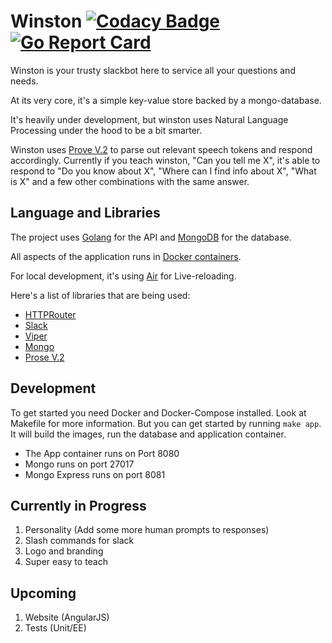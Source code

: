 # Winston [![Codacy Badge](https://api.codacy.com/project/badge/Grade/3ff58876c279451eb5ef1367e2d6aa0b)](https://www.codacy.com/manual/gyanesh-mishra/slackbot-winston?utm_source=github.com&utm_medium=referral&utm_content=gyanesh-mishra/slackbot-winston&utm_campaign=Badge_Grade) [![Go Report Card](https://goreportcard.com/badge/github.com/gyanesh-mishra/slackbot-winston)](https://goreportcard.com/report/github.com/gyanesh-mishra/slackbot-winston)

Winston is your trusty slackbot here to service all your questions and needs.

At its very core, it's a simple key-value store backed by a mongo-database.

It's heavily under development, but winston uses Natural Language Processing under the hood to be a bit smarter.

Winston uses [Prove V.2](https://github.com/jdkato/prose) to parse out relevant speech tokens and respond accordingly.
Currently if you teach winston, "Can you tell me X", it's able to respond to "Do you know about X", "Where can I find info about X", "What is X" and a few other combinations with the same answer.

## Language and Libraries

The project uses [Golang](https://golang.org/) for the API and [MongoDB](https://www.mongodb.com/) for the database.

All aspects of the application runs in [Docker containers](https://www.docker.com/).

For local development, it's using [Air](https://github.com/cosmtrek/air) for Live-reloading.

Here's a list of libraries that are being used:

- [HTTPRouter](https://github.com/julienschmidt/httprouter)
- [Slack](https://github.com/nlopes/slack)
- [Viper](https://github.com/spf13/viper)
- [Mongo](https://github.com/mongodb/mongo-go-driver)
- [Prose V.2](https://github.com/jdkato/prose)

## Development

To get started you need Docker and Docker-Compose installed.
Look at Makefile for more information. But you can get started by running `make app`.
It will build the images, run the database and application container.

- The App container runs on Port 8080
- Mongo runs on port 27017
- Mongo Express runs on port 8081

## Currently in Progress

1.  Personality (Add some more human prompts to responses)
2.  Slash commands for slack
3.  Logo and branding
4.  Super easy to teach

## Upcoming

1.  Website (AngularJS)
2.  Tests (Unit/EE)

